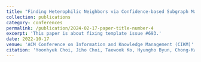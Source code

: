 ```yaml
---
title: "Finding Heterophilic Neighbors via Confidence-based Subgraph Matching for Semi-supervised Node Classification"
collection: publications
category: conferences
permalink: /publication/2024-02-17-paper-title-number-4
excerpt: 'This paper is about fixing template issue #693.'
date: 2022-10-17
venue: 'ACM Conference on Information and Knowledge Management (CIKM)'
citation: 'Yoonhyuk Choi, Jiho Choi, Taewook Ko, Hyungho Byun, Chong-Kwon Kim (2022)'
---
```

